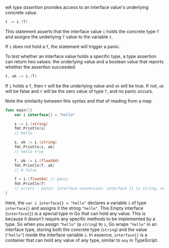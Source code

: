  wA *type assertion* provides access to an interface value's underlying concrete value.

```go
t := i.(T)
```

This statement asserts that the interface value `i` holds the concrete type `T` and assigns the underlying `T` value to the variable `t`.

If `i` does not hold a `T`, the statement will trigger a panic.

To *test* whether an interface value holds a specific type, a type assertion can return two values: the underlying value and a boolean value that reports whether the assertion succeeded.

```go
t, ok := i.(T)
```

If `i` holds a `T`, then `t`  will be the underlying value and `ok` will be true.
If not, `ok` will be false and `t` will be the zero value of type `T`, and no panic occurs.

Note the similarity between this syntax and that of reading from a map.

```go
func main(){
	var i interface{} = "hello"

	s := i.(string)
	fmt.Println(s)
	// hello

	s, ok := i.(string)
	fmt.Println(s, ok)
	// hello true

	f, ok := i.(float64)
	fmt.Println(f, ok)
	// 0 false

	f = i.(float64) // panic
	fmt.Println(f)
	// errors - panic: interface conversion: interface {} is string, not float64
}
```

Here, the `var i interface{} = "hello"`  declares a variable `i` of type `interface{}` and assigns it the string `"hello"`. This Empty interface (`interface{}`) is a special type in Go that can hold any value. This is because it doesn't require any specific methods to be implemented by a type. So when you assign `"hello"` (a `string`) to `i`, Go wraps `"hello"` in an interface type, storing both the concrete type (`string`) and the value (`"hello"`) inside the interface variable `i`.
In essence, `interface{}` is a container that can hold any value of any type, similar to `any` in TypeScript.